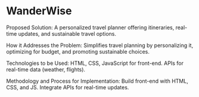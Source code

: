 # WanderWise

Proposed Solution:
A personalized travel planner offering itineraries, real-time updates, and sustainable travel options. 

How it Addresses the Problem:
Simplifies travel planning by personalizing it, optimizing for budget, and promoting sustainable choices.

Technologies to be Used:
HTML, CSS, JavaScript for front-end.
APIs for real-time data (weather, flights).

Methodology and Process for Implementation: 
Build front-end with HTML, CSS, and JS.
Integrate APIs for real-time updates.
